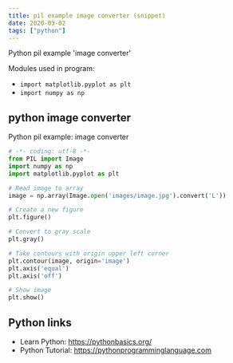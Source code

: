 ```yaml
---
title: pil example image converter (snippet)
date: 2020-03-02
tags: ["python"]
---
```

Python pil example 'image converter'


Modules used in program: 
* `import matplotlib.pyplot as plt`
* `import numpy as np`

## python image converter

Python pil example: image converter

```python
# -*- coding: utf-8 -*-
from PIL import Image
import numpy as np
import matplotlib.pyplot as plt

# Read image to array
image = np.array(Image.open('images/image.jpg').convert('L'))

# Create a new figure
plt.figure()

# Convert to gray scale
plt.gray()

# Take contours with origin upper left corner
plt.contour(image, origin='image')
plt.axis('equal')
plt.axis('off')

# Show image
plt.show()


```

## Python links

- Learn Python: https://pythonbasics.org/
- Python Tutorial: https://pythonprogramminglanguage.com
